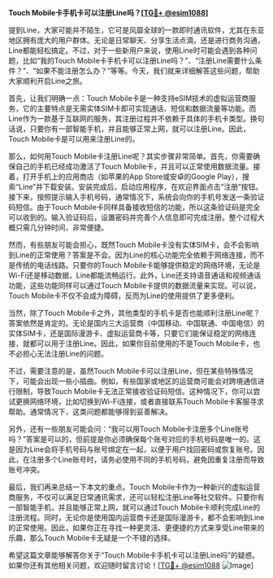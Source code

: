 **Touch Mobile卡手机卡可以注册Line吗？[[TG💪+ @esim1088](https://t.me/s/esim1088)]**

提到Line，大家可能并不陌生，它可是风靡全球的一款即时通讯软件，尤其在东亚地区拥有庞大的用户群体。无论是日常聊天、分享生活点滴，还是进行商务沟通，Line都能轻松搞定。不过，对于一些新用户来说，使用Line时可能会遇到各种问题，比如“我的Touch Mobile卡手机卡可以注册Line吗？”、“注册Line需要什么条件？”、“如果不能注册怎么办？”等等。今天，我们就来详细解答这些问题，帮助大家顺利开启Line之旅。

首先，让我们明确一点：Touch Mobile卡是一种支持eSIM技术的虚拟运营商服务，它的主要特点是无需实体SIM卡即可实现通话、短信和数据流量等功能。而Line作为一款基于互联网的服务，其注册过程并不依赖于具体的手机卡类型。换句话说，只要你有一部智能手机，并且能够正常上网，就可以注册Line。因此，Touch Mobile卡是可以用来注册Line的。

那么，如何用Touch Mobile卡注册Line呢？其实步骤非常简单。首先，你需要确保自己的手机已经成功激活了Touch Mobile卡，并且可以正常使用数据流量。接着，打开手机上的应用商店（如苹果的App Store或安卓的Google Play），搜索“Line”并下载安装。安装完成后，启动应用程序，在欢迎界面点击“注册”按钮。接下来，按照提示输入手机号码，通常情况下，系统会向你的手机号发送一条验证码短信。由于Touch Mobile卡同样具备接收短信的功能，所以这条验证码是完全可以收到的。输入验证码后，设置密码并完善个人信息即可完成注册。整个过程大概只需几分钟时间，非常便捷。

然而，有些朋友可能会担心，既然Touch Mobile卡没有实体SIM卡，会不会影响到Line的正常使用？答案是不会。因为Line的核心功能完全依赖于网络连接，而不是传统的电话线路。只要你的Touch Mobile卡能够提供稳定的网络环境，无论是Wi-Fi还是移动数据，Line都能流畅运行。此外，Line还支持语音通话和视频通话功能，这些功能同样可以通过Touch Mobile卡提供的数据流量来实现。可以说，Touch Mobile卡不仅不会成为障碍，反而为Line的使用提供了更多便利。

当然，除了Touch Mobile卡之外，其他类型的手机卡是否也能顺利注册Line呢？答案依然是肯定的。无论是国内三大运营商（中国移动、中国联通、中国电信）的实体SIM卡，还是国际漫游卡、虚拟运营商卡等，只要它们能保证稳定的网络连接，就都可以用于注册Line。因此，如果你目前使用的不是Touch Mobile卡，也不必担心无法注册Line的问题。

不过，需要注意的是，虽然Touch Mobile卡可以注册Line，但在某些特殊情况下，可能会出现一些小插曲。例如，有些国家或地区的运营商可能会对跨境通信进行限制，导致Touch Mobile卡无法正常接收验证码短信。这种情况下，你可以尝试更换网络环境，比如切换到Wi-Fi连接，或者直接联系Touch Mobile卡客服寻求帮助。通常情况下，这类问题都能够得到妥善解决。

另外，还有一些朋友可能会问：“我可以用Touch Mobile卡注册多个Line账号吗？”答案是可以的，但前提是你必须确保每个账号对应的手机号码是唯一的。这是因为Line会将手机号码与账号绑定在一起，以便于用户找回密码或恢复账号。因此，在注册多个Line账号时，请务必使用不同的手机号码，避免因重复注册而导致账号冲突。

最后，我们再来总结一下本文的重点。Touch Mobile卡作为一种新兴的虚拟运营商服务，不仅可以满足日常通讯需求，还可以轻松注册Line等社交软件。只要你有一部智能手机，并且能够正常上网，就可以通过Touch Mobile卡顺利完成Line的注册流程。同时，无论你是使用国内运营商卡还是国际漫游卡，都不会影响到Line的正常使用。因此，如果你正在寻找一种更灵活、更便捷的方式来享受Line带来的乐趣，那么Touch Mobile卡无疑是一个不错的选择。

希望这篇文章能够解答你关于“Touch Mobile卡手机卡可以注册Line吗”的疑惑。如果你还有其他相关问题，欢迎随时留言讨论！[[TG💪+ @esim1088](https://t.me/s/esim1088) ![Image](https://i.postimg.cc/4NQfJmqS/Snipaste-2025-05-13-00-14-12.png)]